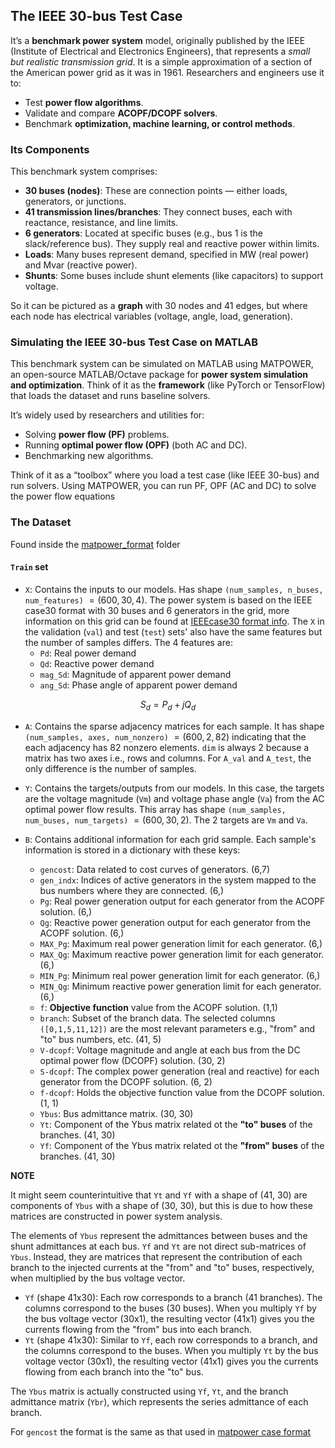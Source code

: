 ## The IEEE 30-bus Test Case
It’s a **benchmark power system** model, originally published by the IEEE (Institute of Electrical and Electronics Engineers), that represents a *small but realistic transmission grid*. It is a simple approximation of a section of the American power grid as it was in 1961. Researchers and engineers use it to:
- Test **power flow algorithms**.
- Validate and compare **ACOPF/DCOPF solvers**.
- Benchmark **optimization, machine learning, or control methods**.

### Its Components
This benchmark system comprises:
- **30 buses (nodes)**: These are connection points — either loads, generators, or junctions.
- **41 transmission lines/branches**: They connect buses, each with reactance, resistance, and line limits.
- **6 generators**: Located at specific buses (e.g., bus 1 is the slack/reference bus). They supply real and reactive power within limits.
- **Loads**: Many buses represent demand, specified in MW (real power) and Mvar (reactive power).
- **Shunts**: Some buses include shunt elements (like capacitors) to support voltage.

So it can be pictured as a **graph** with 30 nodes and 41 edges, but where each node has electrical variables (voltage, angle, load, generation).

### Simulating the IEEE 30-bus Test Case on MATLAB
This benchmark system can be simulated on MATLAB using MATPOWER, an open-source MATLAB/Octave package for **power system simulation and optimization**. Think of it as the **framework** (like PyTorch or TensorFlow) that loads the dataset and runs baseline solvers.

It’s widely used by researchers and utilities for:
- Solving **power flow (PF)** problems.
- Running **optimal power flow (OPF)** (both AC and DC).
- Benchmarking new algorithms.

Think of it as a “toolbox” where you load a test case (like IEEE 30-bus) and run solvers. Using MATPOWER, you can run PF, OPF (AC and DC) to solve the power flow equations


### **The Dataset**
Found inside the [matpower_format](matpower_format/case30) folder

#### **`Train` set**
* `X`: Contains the inputs to our models. Has shape `(num_samples, n_buses, num_features)` $= (600, 30, 4)$. The power system is based on the IEEE case30 format with 30 buses and 6 generators in the grid, more information on this grid can be found at [IEEEcase30 format info](https://matpower.org/docs/ref/matpower5.0/case_ieee30.html). The `X` in the validation (`val`) and test (`test`) sets' also have the same features but the number of samples differs. The 4 features are:
    - `Pd`: Real power demand
    - `Qd`: Reactive power demand
    - `mag_Sd`: Magnitude of apparent power demand
    - `ang_Sd`: Phase angle of apparent power demand

 $$S_d = P_d + jQ_d$$

* `A`: Contains the sparse adjacency matrices for each sample. It has shape `(num_samples, axes, num_nonzero)` $= (600, 2, 82)$ indicating that the each adjacency has 82 nonzero elements. `dim` is always 2 because a matrix has two axes i.e., rows and columns. For `A_val` and `A_test`, the only difference is the number of samples.

* `Y`: Contains the targets/outputs from our models. In this case, the targets are the voltage magnitude (`Vm`) and voltage phase angle (`Va`) from the AC optimal power flow results. This array has shape `(num_samples, num_buses, num_targets)` $= (600, 30, 2)$. The 2 targets are `Vm` and `Va`.

* `B`: Contains additional information for each grid sample. Each sample's information is stored in a dictionary with these keys:
    - `gencost`: Data related to cost curves of generators. (6,7)
    - `gen_indx`: Indices of active generators in the system mapped to the bus numbers where they are connected. (6,)
    - `Pg`: Real power generation output for each generator from the ACOPF solution. (6,)
    - `Qg`: Reactive power generation output for each generator from the ACOPF solution. (6,)
    - `MAX_Pg`: Maximum real power generation limit for each generator. (6,)
    - `MAX_Qg`: Maximum reactive power generation limit for each generator. (6,)
    - `MIN_Pg`: Minimum real power generation limit for each generator. (6,)
    - `MIN_Qg`: Minimum reactive power generation limit for each generator. (6,)
    - `f`: **Objective function** value from the ACOPF solution. (1,1)
    - `branch`: Subset of the branch data. The selected columns `([0,1,5,11,12])` are the most relevant parameters e.g., "from" and "to" bus numbers, etc. (41, 5)
    - `V-dcopf`: Voltage magnitude and angle at each bus from the DC optimal power flow (DCOPF) solution. (30, 2)
    - `S-dcopf`: The complex power generation (real and reactive) for each generator from the DCOPF solution. (6, 2)
    - `f-dcopf`: Holds the objective function value from the DCOPF solution. (1, 1)
    - `Ybus`: Bus admittance matrix. (30, 30)
    - `Yt`: Component of the Ybus matrix related ot the **"to" buses** of the branches. (41, 30)
    - `Yf`:  Component of the Ybus matrix related ot the **"from" buses** of the branches. (41, 30)

 **NOTE**
 
 It might seem counterintuitive that `Yt` and `Yf` with a shape of (41, 30) are components of `Ybus` with a shape of (30, 30), but this is due to how these matrices are constructed in power system analysis.

 The elements of `Ybus` represent the admittances between buses and the shunt admittances at each bus. `Yf` and `Yt` are not direct sub-matrices of `Ybus`. Instead, they are matrices that represent the contribution of each branch to the injected currents at the "from" and "to" buses, respectively, when multiplied by the bus voltage vector. 

 * `Yf` (shape 41x30): Each row corresponds to a branch (41 branches). The columns correspond to the buses (30 buses). When you multiply `Yf` by the bus voltage vector (30x1), the resulting vector (41x1) gives you the currents flowing from the "from" bus into each branch.
 * `Yt` (shape 41x30): Similar to `Yf`, each row corresponds to a branch, and the columns correspond to the buses. When you multiply `Yt` by the bus voltage vector (30x1), the resulting vector (41x1) gives you the currents flowing from each branch into the "to" bus.

 The `Ybus` matrix is actually constructed using `Yf`, `Yt`, and the branch admittance matrix (`Ybr`), which represents the series admittance of each branch.

 For `gencost` the format is the same as that used in [matpower case format](https://matpower.org/docs/ref/matpower5.0/caseformat.html)